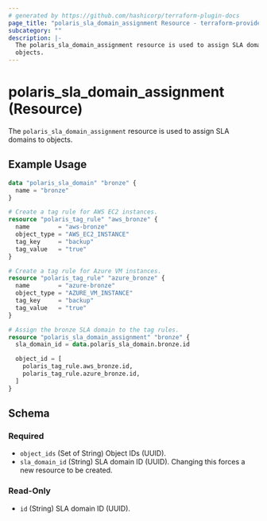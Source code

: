 ```yaml
---
# generated by https://github.com/hashicorp/terraform-plugin-docs
page_title: "polaris_sla_domain_assignment Resource - terraform-provider-polaris"
subcategory: ""
description: |-
  The polaris_sla_domain_assignment resource is used to assign SLA domains to
  objects.
---
```


# polaris_sla_domain_assignment (Resource)

The `polaris_sla_domain_assignment` resource is used to assign SLA domains to
objects.

## Example Usage

```terraform
data "polaris_sla_domain" "bronze" {
  name = "bronze"
}

# Create a tag rule for AWS EC2 instances.
resource "polaris_tag_rule" "aws_bronze" {
  name        = "aws-bronze"
  object_type = "AWS_EC2_INSTANCE"
  tag_key     = "backup"
  tag_value   = "true"
}

# Create a tag rule for Azure VM instances.
resource "polaris_tag_rule" "azure_bronze" {
  name        = "azure-bronze"
  object_type = "AZURE_VM_INSTANCE"
  tag_key     = "backup"
  tag_value   = "true"
}

# Assign the bronze SLA domain to the tag rules.
resource "polaris_sla_domain_assignment" "bronze" {
  sla_domain_id = data.polaris_sla_domain.bronze.id

  object_id = [
    polaris_tag_rule.aws_bronze.id,
    polaris_tag_rule.azure_bronze.id,
  ]
}
```

<!-- schema generated by tfplugindocs -->
## Schema

### Required

- `object_ids` (Set of String) Object IDs (UUID).
- `sla_domain_id` (String) SLA domain ID (UUID). Changing this forces a new resource to be created.

### Read-Only

- `id` (String) SLA domain ID (UUID).
